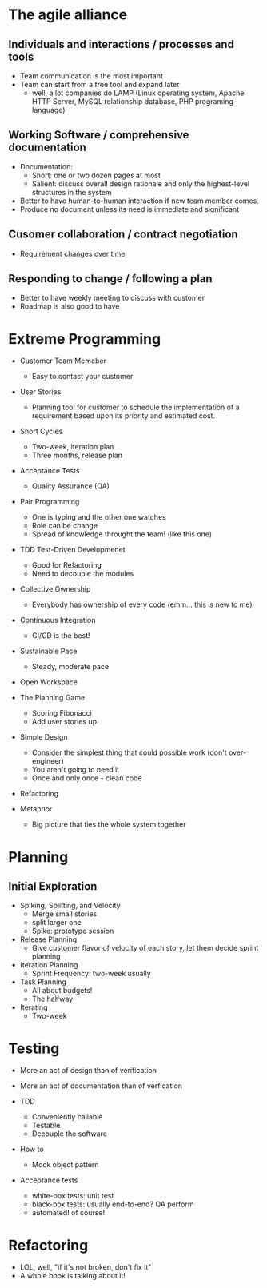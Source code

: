 # The agile alliance
## Individuals and interactions / processes and tools

- Team communication is the most important
- Team can start from a free tool and expand later
    - well, a lot companies do LAMP (Linux operating system, Apache HTTP Server, MySQL relationship database, PHP programing language)

## Working Software / comprehensive documentation

- Documentation:
    - Short: one or two dozen pages at most
    - Salient: discuss overall design rationale and only the highest-level structures in the system
- Better to have human-to-human interaction if new team member comes.
- Produce no document unless its need is immediate and significant

## Cusomer collaboration / contract negotiation
- Requirement changes over time

## Responding to change / following a plan
- Better to have weekly meeting to discuss with customer
- Roadmap is also good to have

# Extreme Programming
- Customer Team Memeber
    - Easy to contact your customer

- User Stories
     - Planning tool for customer to schedule the implementation of a requirement based upon its priority and estimated cost.

- Short Cycles
    - Two-week, iteration plan
    - Three months, release plan

- Acceptance Tests
    - Quality Assurance (QA)

- Pair Programming
    - One is typing and the other one watches
    - Role can be change
    - Spread of knowledge throught the team! (like this one)

- TDD Test-Driven Developmenet
    - Good for Refactoring
    - Need to decouple the modules

- Collective Ownership
    - Everybody has ownership of every code (emm... this is new to me)

- Continuous Integration
    - CI/CD is the best!

- Sustainable Pace
    - Steady, moderate pace

- Open Workspace
- The Planning Game
    - Scoring Fibonacci
    - Add user stories up
- Simple Design
    - Consider the simplest thing that could possible work (don't over-engineer)
    - You aren't going to need it
    - Once and only once - clean code

- Refactoring
- Metaphor
    - Big picture that ties the whole system together

# Planning
## Initial Exploration
- Spiking, Splitting, and Velocity
    - Merge small stories
    - split larger one
    - Spike: prototype session
- Release Planning
    - Give customer flavor of velocity of each story, let them decide sprint planning
- Iteration Planning
    - Sprint Frequency: two-week usually
- Task Planning
    - All about budgets!
    - The halfway
- Iterating
    - Two-week
    
# Testing
- More an act of design than of verification
- More an act of documentation than of verfication
- TDD
    - Conveniently callable
    - Testable
    - Decouple the software

- How to
    - Mock object pattern
- Acceptance tests
    - white-box tests: unit test
    - black-box tests: usually end-to-end? QA perform
    - automated! of course!

# Refactoring
- LOL, well, "if it's not broken, don't fix it"
- A whole book is talking about it!